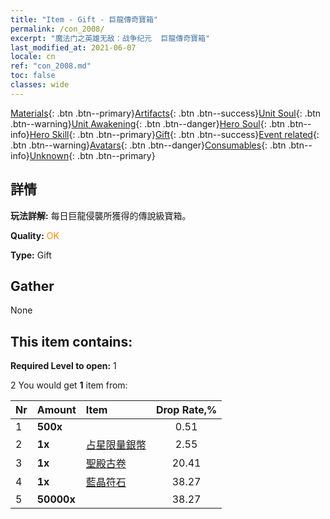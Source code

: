 ```yaml
---
title: "Item - Gift - 巨龍傳奇寶箱"
permalink: /con_2008/
excerpt: "魔法门之英雄无敌：战争纪元  巨龍傳奇寶箱"
last_modified_at: 2021-06-07
locale: cn
ref: "con_2008.md"
toc: false
classes: wide
---
```

 [Materials](/ItemsCN/){: .btn .btn--primary}[Artifacts](/ItemsCN/Artifacts/){: .btn .btn--success}[Unit Soul](/ItemsCN/UnitSoul/){: .btn .btn--warning}[Unit Awakening](/ItemsCN/UnitAwakening/){: .btn .btn--danger}[Hero Soul](/ItemsCN/HeroSoul/){: .btn .btn--info}[Hero Skill](/ItemsCN/HeroSkill/){: .btn .btn--primary}[Gift](/ItemsCN/Gift/){: .btn .btn--success}[Event related](/ItemsCN/Events/){: .btn .btn--warning}[Avatars](/ItemsCN/Avatars/){: .btn .btn--danger}[Consumables](/ItemsCN/Consumables/){: .btn .btn--info}[Unknown](/ItemsCN/Unknown/){: .btn .btn--primary}

## 詳情
 **玩法詳解:** 每日巨龍侵襲所獲得的傳說級寶箱。

 **Quality:** <span style="color: #FF8C00">OK</span>

 **Type:** Gift

## Gather

  None

## This item contains:

 **Required Level to open:** 1

 2 You would get **1** item  from:

  | Nr | Amount |     Item    | Drop Rate,% |
  |:---|:-------|:------------|:---------:|
  | 1 |  **500x** | <i class="fas fa-gem"/> | 0.51 | 
  | 2 |  **1x** | [占星限量銀幣](/cn/Items/con_969/) | 2.55 | 
  | 3 |  **1x** | [聖殿古卷](/cn/Items/con_697/) | 20.41 | 
  | 4 |  **1x** | [藍晶符石](/cn/Items/con_716/) | 38.27 | 
  | 5 |  **50000x** | <i class="fas fa-coins"/> | 38.27 | 
